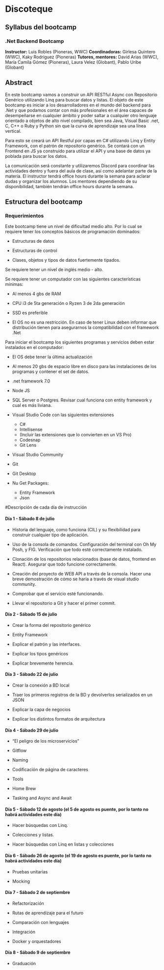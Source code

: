 # Discoteque


## Syllabus del bootcamp

### .Net Backend Bootcamp

**Instructor:** Luis Robles (Pioneras, WWC)
**Coordinadoras:** Girlesa Quintero (WWC), Kaky Rodríguez (Pioneras)
**Tutores, mentores:** David Arias (WWC), María Camila Gómez (Pioneras), Laura Velez (Globant), Pablo Uribe (Globant)

## Abstract

En este bootcamp vamos a construir un API RESTful Async con Repositorio Genérico utilizando Linq para buscar datos y listas. El objeto de este bootcamp es iniciar a los desarrolladores en el mundo del backend para .Net y que podamos contar con más profesionales en el área capaces de desempeñarse en cualquier ámbito y poder saltar a cualquier otro lenguaje orientado a objetos de alto nivel compilado, bien sea Java, Visual Basic .net, C, C++ o Ruby y Python sin que la curva de aprendizaje sea una línea vertical.

Para esto se creará un API Restful por capas en C# utilizando Linq y Entity Framework, con el patrón de repositorio genérico. Se contará con un Frontend en JS ya construido para utilizar el API y una base de datos ya poblada para buscar los datos.

La comunicación será constante y utilizaremos Discord para coordinar las actividades dentro y fuera del aula de clase, así como adelantar parte de la materia. El instructor tendrá office hours durante la semana para aclarar dudas y organizar los alumnos. Los mentores dependiendo de su disponibilidad, también tendrán office hours durante la semana.

## Estructura del bootcamp

### Requerimientos

Este bootcamp tiene un nivel de dificultad medio alto. Por lo cual se requiere tener los conceptos básicos de programación dominados:

- Estructuras de datos

- Estructuras de control

- Clases, objetos y tipos de datos fuertemente tipados.

Se requiere tener un nivel de inglés medio - alto.

Se requiere tener un computador con las siguientes características mínimas:

- Al menos 4 gbs de RAM

- CPU i3 de 5ta generación o Ryzen 3 de 2da generación

- SSD es preferible

- El OS no es una restricción. En caso de tener Linux deben informar que distribución tienen para asegurarnos la compatibilidad con el framework .Net

Para iniciar el bootcamp los siguientes programas y servicios deben estar instalados en el computador:

- El OS debe tener la última actualización

- Al menos 20 gbs de espacio libre en disco para las instalaciones de los programas y contener el set de datos.

- .net framework 7.0 

- Node JS

- SQL Server o Postgres. Revisar cual funciona con entity framework y cual es más liviana.

- Visual Studio Code con las siguientes extensiones

    * C#
    * Intellisense
    * (Incluir las extensiones que lo convierten en un VS Pro)
    * Codesnap
    * Git Lens

- Visual Studio Community

- Git

- Git Desktop

- Nu Get Packages:

    * Entity Framework
    * Json

#Descripción de cada día de instrucción


#### Día 1 - Sábado 8 de julio

- Historia del lenguaje, como funciona (CIL) y su flexibilidad para construir cualquier tipo de aplicación.

- Uso de la consola de comandos. Configuración del terminal con Oh My Posh, y FIG. Verificación que todo esté correctamente instalado.

- Clonación de los repositorios relacionados (base de datos, frontend en React). Asegurar que todo funcione correctamente.

- Creación del proyecto de WEB API a través de la consola. Hacer una breve demostración de cómo se haría a través de visual studio community.

- Comprobar que el servicio esté funcionando.

- Llevar el repositorio a Git y hacer el primer commit.

#### Día 2 - Sábado 15 de julio

- Crear la forma del repositorio genérico

- Entity Framework

- Explicar el patrón y las interfaces. 

- Explicar los tipos genéricos

- Explicar brevemente herencia.

#### Día 3 - Sábado 22 de julio

- Crear la conexión a BD local

- Traer los primeros registros de la BD y devolverlos serializados en un JSON

- Explicar la capa de negocios

- Explicar los distintos formatos de arquitectura

#### Día 4 - Sábado 29 de julio

- “El peligro de los microservicios”

- Gitflow

- Naming

- Codificación de página de caracteres

- Tools

- Home Brew

- Tasking and Async and Await

#### Día 5 - Sábado 12 de agosto (el 5 de agosto es puente, por lo tanto no habrá actividades este día)

- Hacer búsquedas con Linq.  

- Colecciones y listas.

- Hacer búsquedas con Linq en listas y colecciones

#### Día 6 - Sábado 26 de agosto (el 19 de agosto es puente, por lo tanto no habrá actividades este día)

- Pruebas unitarias

- Mocking

#### Día 7 - Sábado 2 de septiembre

- Refactorización

- Rutas de aprendizaje para el futuro

- Comparación con lenguajes

- Integración

- Docker y orquestadores

#### Día 8 - Sábado 9 de septiembre

- Graduación 